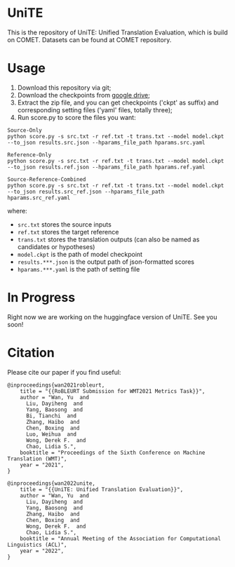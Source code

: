 # UniTE

This is the repository of UniTE: Unified Translation Evaluation, which is build on COMET.
Datasets can be found at COMET repository.

# Usage

1. Download this repository via git;
2. Download the checkpoints from [google drive](https://drive.google.com/file/d/1feqRHHRxcnw_CgLe6cofbe1qu_cBYLI_);
3. Extract the zip file, and you can get checkpoints ('ckpt' as suffix) and corresponding setting files ('yaml' files, totally three);
4. Run score.py to score the files you want:
```
Source-Only
python score.py -s src.txt -r ref.txt -t trans.txt --model model.ckpt --to_json results.src.json --hparams_file_path hparams.src.yaml

Reference-Only
python score.py -s src.txt -r ref.txt -t trans.txt --model model.ckpt --to_json results.ref.json --hparams_file_path hparams.ref.yaml

Source-Reference-Combined
python score.py -s src.txt -r ref.txt -t trans.txt --model model.ckpt --to_json results.src_ref.json --hparams_file_path hparams.src_ref.yaml
```

where:
- `src.txt` stores the source inputs
- `ref.txt` stores the target reference
- `trans.txt` stores the translation outputs (can also be named as candidates or hypotheses)
- `model.ckpt` is the path of model checkpoint
- `results.***.json` is the output path of json-formatted scores
- `hparams.***.yaml` is the path of setting file

# In Progress

Right now we are working on the huggingface version of UniTE. See you soon!

# Citation

Please cite our paper if you find useful:

```
@inproceedings{wan2021robleurt,
    title = "{{RoBLEURT Submission for WMT2021 Metrics Task}}",
    author = "Wan, Yu  and
      Liu, Dayiheng  and
      Yang, Baosong  and
      Bi, Tianchi  and
      Zhang, Haibo  and
      Chen, Boxing  and
      Luo, Weihua  and
      Wong, Derek F.  and
      Chao, Lidia S.",
    booktitle = "Proceedings of the Sixth Conference on Machine Translation (WMT)",
    year = "2021",
}

@inproceedings{wan2022unite,
    title = "{{UniTE: Unified Translation Evaluation}}",
    author = "Wan, Yu  and
      Liu, Dayiheng  and
      Yang, Baosong  and
      Zhang, Haibo  and
      Chen, Boxing  and
      Wong, Derek F.  and
      Chao, Lidia S.",
    booktitle = "Annual Meeting of the Association for Computational Linguistics (ACL)",
    year = "2022",
}
```
